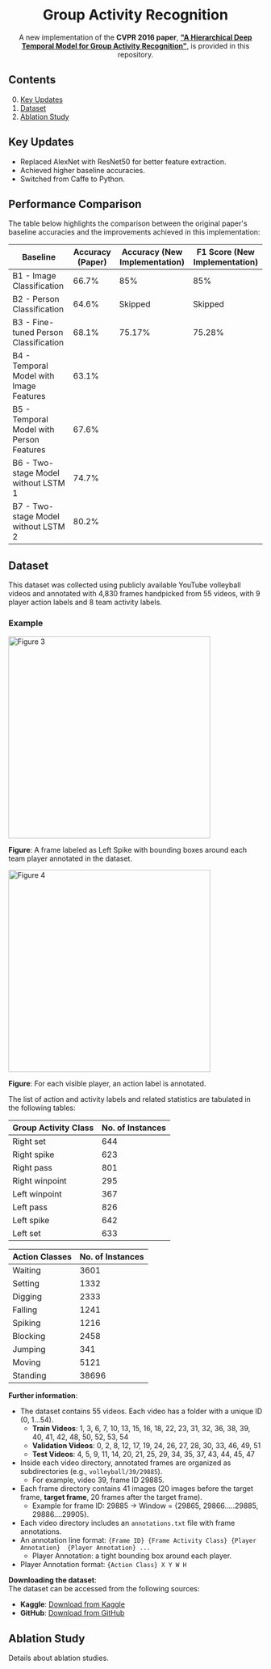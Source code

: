 <div align="center">
  <h1>Group Activity Recognition</h1>

  A new implementation of the **CVPR 2016 paper**, [**"A Hierarchical Deep Temporal Model for Group Activity Recognition"**](http://www.cs.sfu.ca/~mori/research/papers/ibrahim-cvpr16.pdf), is provided in this repository.
</div>

## Contents
0. [Key Updates](#key-updates)
0. [Dataset](#dataset)
0. [Ablation Study](#ablation-study)

## Key Updates
- Replaced AlexNet with ResNet50 for better feature extraction.
- Achieved higher baseline accuracies.
- Switched from Caffe to Python.

## Performance Comparison

The table below highlights the comparison between the original paper's baseline accuracies and the improvements achieved in this implementation:

| **Baseline**                                   | **Accuracy (Paper)** | **Accuracy (New Implementation)** | **F1 Score (New Implementation)** |
|------------------------------------------------|-----------------------|----------------------------------|-----------------------------------|
| B1 - Image Classification                      | 66.7%                 | 85%                               | 85%                              |
| B2 - Person Classification                     | 64.6%                 | Skipped                           | Skipped                          |
| B3 - Fine-tuned Person Classification          | 68.1%                 | 75.17%                            | 75.28%                           |
| B4 - Temporal Model with Image Features        | 63.1%                 |                                   |                                  |
| B5 - Temporal Model with Person Features       | 67.6%                 |                                   |                                  |
| B6 - Two-stage Model without LSTM 1            | 74.7%                 |                                   |                                  |
| B7 - Two-stage Model without LSTM 2            | 80.2%                 |                                   |                                  |
## Dataset

This dataset was collected using publicly available YouTube volleyball videos and annotated with 4,830 frames handpicked from 55 videos, with 9 player action labels and 8 team activity labels.

### Example
<img src="https://github.com/mostafa-saad/deep-activity-rec/blob/master/img/dataset1.jpg" alt="Figure 3" height="400" >

**Figure**: A frame labeled as Left Spike with bounding boxes around each team player annotated in the dataset.

<img src="https://github.com/mostafa-saad/deep-activity-rec/blob/master/img/dataset2.jpg" alt="Figure 4" height="400" >

**Figure**: For each visible player, an action label is annotated.

The list of action and activity labels and related statistics are tabulated in the following tables:

| Group Activity Class | No. of Instances |
|----------------------|------------------|
| Right set            | 644              |
| Right spike          | 623              |
| Right pass           | 801              |
| Right winpoint       | 295              |
| Left winpoint        | 367              |
| Left pass            | 826              |
| Left spike           | 642              |
| Left set             | 633              |

| Action Classes | No. of Instances |
|----------------|------------------|
| Waiting        | 3601             |
| Setting        | 1332             |
| Digging        | 2333             |
| Falling        | 1241             |
| Spiking        | 1216             |
| Blocking       | 2458             |
| Jumping        | 341              |
| Moving         | 5121             |
| Standing       | 38696            |

**Further information**:
- The dataset contains 55 videos. Each video has a folder with a unique ID (0, 1...54).
  - **Train Videos**: 1, 3, 6, 7, 10, 13, 15, 16, 18, 22, 23, 31, 32, 36, 38, 39, 40, 41, 42, 48, 50, 52, 53, 54
  - **Validation Videos**: 0, 2, 8, 12, 17, 19, 24, 26, 27, 28, 30, 33, 46, 49, 51
  - **Test Videos**: 4, 5, 9, 11, 14, 20, 21, 25, 29, 34, 35, 37, 43, 44, 45, 47
- Inside each video directory, annotated frames are organized as subdirectories (e.g., `volleyball/39/29885`).
  - For example, video 39, frame ID 29885.
- Each frame directory contains 41 images (20 images before the target frame, **target frame**, 20 frames after the target frame).
  - Example for frame ID: 29885 → Window = {29865, 29866.....29885, 29886....29905}.
- Each video directory includes an `annotations.txt` file with frame annotations.
- An annotation line format: `{Frame ID} {Frame Activity Class} {Player Annotation}  {Player Annotation} ...`
  - Player Annotation: a tight bounding box around each player.
- Player Annotation format: `{Action Class} X Y W H`

**Downloading the dataset**:  
The dataset can be accessed from the following sources:

- **Kaggle**: [Download from Kaggle](https://www.kaggle.com/datasets/ahmedmohamed365/volleyball)  
- **GitHub**: [Download from GitHub](https://github.com/mostafa-saad/deep-activity-rec#dataset)

## Ablation Study
Details about ablation studies.
